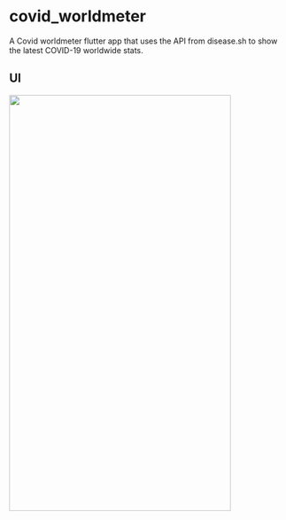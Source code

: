 # covid_worldmeter

A Covid worldmeter flutter app that uses the API from disease.sh to show the latest COVID-19 worldwide stats. 

## UI


<img src="https://user-images.githubusercontent.com/72159017/178039959-71a51437-35af-49c2-a450-7dc37ef5d43d.png" width="400" height="750">
